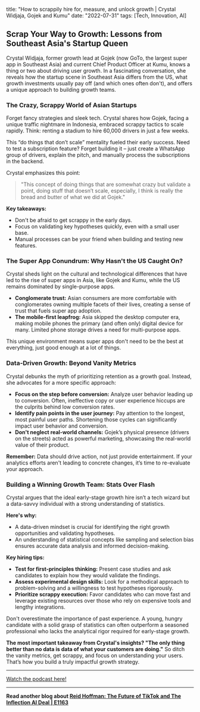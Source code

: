 

title: "How to scrappily hire for, measure, and unlock growth | Crystal Widjaja, Gojek and Kumu"
date: "2022-07-31"
tags: [Tech, Innovation, AI]


## Scrap Your Way to Growth: Lessons from Southeast Asia's Startup Queen

Crystal Widjaja, former growth lead at Gojek (now GoTo, the largest super app in Southeast Asia) and current Chief Product Officer at Kumu, knows a thing or two about driving user growth. In a fascinating conversation, she reveals how the startup scene in Southeast Asia differs from the US, what growth investments usually pay off (and which ones often don't), and offers a unique approach to building growth teams. 

### The Crazy, Scrappy World of Asian Startups

Forget fancy strategies and sleek tech. Crystal shares how Gojek, facing a unique traffic nightmare in Indonesia, embraced scrappy tactics to scale rapidly. Think: renting a stadium to hire 60,000 drivers in just a few weeks. 

This “do things that don’t scale” mentality fueled their early success. Need to test a subscription feature? Forget building it – just create a WhatsApp group of drivers, explain the pitch, and manually process the subscriptions in the backend. 

Crystal emphasizes this point:

> "This concept of doing things that are somewhat crazy but validate a point, doing stuff that doesn’t scale, especially, I think is really the bread and butter of what we did at Gojek."

**Key takeaways:**

* Don't be afraid to get scrappy in the early days.
* Focus on validating key hypotheses quickly, even with a small user base.
* Manual processes can be your friend when building and testing new features.

### The Super App Conundrum: Why Hasn't the US Caught On?

Crystal sheds light on the cultural and technological differences that have led to the rise of super apps in Asia, like Gojek and Kumu, while the US remains dominated by single-purpose apps.

* **Conglomerate trust:** Asian consumers are more comfortable with conglomerates owning multiple facets of their lives, creating a sense of trust that fuels super app adoption.
* **The mobile-first leapfrog:** Asia skipped the desktop computer era, making mobile phones the primary (and often only) digital device for many. Limited phone storage drives a need for multi-purpose apps.

This unique environment means super apps don't need to be the best at everything, just good enough at a lot of things. 

### Data-Driven Growth: Beyond Vanity Metrics

Crystal debunks the myth of prioritizing retention as a growth goal. Instead, she advocates for a more specific approach:

* **Focus on the step before conversion:** Analyze user behavior leading up to conversion. Often, ineffective copy or user experience hiccups are the culprits behind low conversion rates.
* **Identify pain points in the user journey:** Pay attention to the longest, most painful user paths. Shortening those cycles can significantly impact user behavior and conversion.
* **Don't neglect real-world channels:** Gojek’s physical presence (drivers on the streets) acted as powerful marketing, showcasing the real-world value of their product.

**Remember:** Data should drive action, not just provide entertainment. If your analytics efforts aren't leading to concrete changes, it’s time to re-evaluate your approach. 

### Building a Winning Growth Team: Stats Over Flash

Crystal argues that the ideal early-stage growth hire isn’t a tech wizard but a data-savvy individual with a strong understanding of statistics. 

**Here's why:** 

* A data-driven mindset is crucial for identifying the right growth opportunities and validating hypotheses.
* An understanding of statistical concepts like sampling and selection bias ensures accurate data analysis and informed decision-making.

**Key hiring tips:**

* **Test for first-principles thinking:** Present case studies and ask candidates to explain how they would validate the findings.
* **Assess experimental design skills:** Look for a methodical approach to problem-solving and a willingness to test hypotheses rigorously.
* **Prioritize scrappy execution:** Favor candidates who can move fast and leverage existing resources over those who rely on expensive tools and lengthy integrations.

Don't overestimate the importance of past experience. A young, hungry candidate with a solid grasp of statistics can often outperform a seasoned professional who lacks the analytical rigor required for early-stage growth.

**The most important takeaway from Crystal's insights? "The only thing better than no data is data of what your customers are doing."** So ditch the vanity metrics, get scrappy, and focus on understanding your users. That’s how you build a truly impactful growth strategy.

---

<a href="https://youtube.com/watch?v=lYaiyi2ZX6Q" target="_blank">Watch the podcast here!</a>


---

**Read another blog about [Reid Hoffman: The Future of TikTok and The Inflection AI Deal | E1163](./20240610-reidhoffman-20vcwithharrystebbings)**
